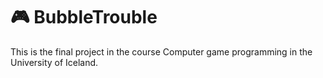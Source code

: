 # :video_game: BubbleTrouble
This is the final project in the course Computer game programming in the University of Iceland.
